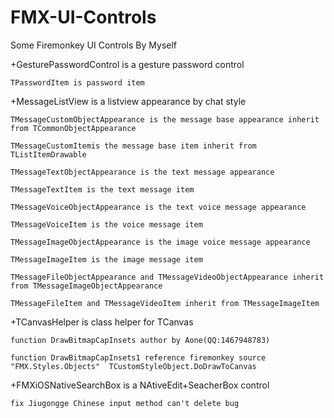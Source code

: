 # FMX-UI-Controls
Some Firemonkey UI Controls By Myself

+GesturePasswordControl is a gesture password control
    
    TPasswordItem is password item

+MessageListView is a listview appearance by chat style
    
    TMessageCustomObjectAppearance is the message base appearance inherit from TCommonObjectAppearance
    
    TMessageCustomItemis the message base item inherit from TListItemDrawable
    
    TMessageTextObjectAppearance is the text message appearance 
    
    TMessageTextItem is the text message item 
    
    TMessageVoiceObjectAppearance is the text voice message appearance 
    
    TMessageVoiceItem is the voice message item 
    
    TMessageImageObjectAppearance is the image voice message appearance 
    
    TMessageImageItem is the image message item 
    
    TMessageFileObjectAppearance and TMessageVideoObjectAppearance inherit from TMessageImageObjectAppearance
    
    TMessageFileItem and TMessageVideoItem inherit from TMessageImageItem

+TCanvasHelper is class helper for TCanvas
    
    function DrawBitmapCapInsets author by Aone(QQ:1467948783)
    
    function DrawBitmapCapInsets1 reference firemonkey source "FMX.Styles.Objects"  TCustomStyleObject.DoDrawToCanvas
    
 +FMXiOSNativeSearchBox is a NAtiveEdit+SeacherBox control
    
    fix Jiugongge Chinese input method can't delete bug
 
